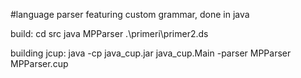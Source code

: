 #language parser featuring custom grammar, done in java

build:
cd src
java MPParser .\primeri\primer2.ds

building  jcup:
java -cp java_cup.jar java_cup.Main -parser MPParser MPParser.cup
